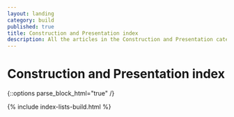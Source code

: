 ```yaml
---
layout: landing
category: build
published: true
title: Construction and Presentation index
description: All the articles in the Construction and Presentation category. 
---
```


# Construction and Presentation index

{::options parse_block_html="true" /}

{% include index-lists-build.html %}